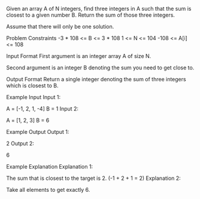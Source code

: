 Given an array A of N integers, find three integers in A such that the sum is closest to a given number B. Return the sum of those three integers.

Assume that there will only be one solution.



Problem Constraints
-3 * 108 <= B <= 3 * 108
1 <= N <= 104
-108 <= A[i] <= 108


Input Format
First argument is an integer array A of size N.

Second argument is an integer B denoting the sum you need to get close to.



Output Format
Return a single integer denoting the sum of three integers which is closest to B.



Example Input
Input 1:

A = [-1, 2, 1, -4]
B = 1
Input 2:

 
A = [1, 2, 3]
B = 6


Example Output
Output 1:

2
Output 2:

6


Example Explanation
Explanation 1:

 The sum that is closest to the target is 2. (-1 + 2 + 1 = 2)
Explanation 2:

 Take all elements to get exactly 6.
